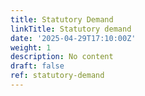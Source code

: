 ```yaml
---
title: Statutory Demand
linkTitle: Statutory demand
date: '2025-04-29T17:10:00Z'
weight: 1
description: No content
draft: false
ref: statutory-demand
---
```


